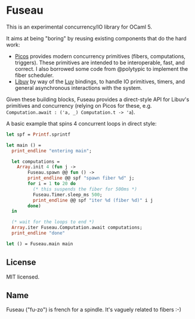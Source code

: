 # Fuseau

This is an experimental concurrency/IO library for OCaml 5.

It aims at being "boring" by reusing existing components that do the hard work:
- [Picos](https://github.com/ocaml-multicore/picos/) provides modern concurrency
    primitives (fibers, computations, triggers). These primitives are
    intended to be interoperable, fast, and correct. I also borrowed some
    code from @polytypic to implement the fiber scheduler.
- [Libuv](http://libuv.org) by way of the [Luv](https://github.com/aantron/luv) bindings,
    to handle IO primitives, timers, and general asynchronous interactions with the system.

Given these building blocks, Fuseau provides a direct-style API for Libuv's primitives
and concurrency (relying on Picos for these, e.g. `Computation.await : ('a, _) Computation.t -> 'a`).

A basic example that spins 4 concurrent loops in direct style:

```ocaml
let spf = Printf.sprintf

let main () =
  print_endline "entering main";

  let computations =
    Array.init 4 (fun j ->
        Fuseau.spawn @@ fun () ->
        print_endline @@ spf "spawn fiber %d" j;
        for i = 1 to 20 do
          (* this suspends the fiber for 500ms *)
          Fuseau.Timer.sleep_ms 500;
          print_endline @@ spf "iter %d (fiber %d)" i j
        done)
  in

  (* wait for the loops to end *)
  Array.iter Fuseau.Computation.await computations;
  print_endline "done"

let () = Fuseau.main main
```

## License

MIT licensed.

## Name

Fuseau ("fu-zo") is french for a spindle. It's vaguely related to fibers :-)

